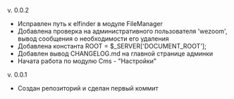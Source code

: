 v. 0.0.2
- Исправлен путь к elfinder в модуле FileManager
- Добавлена проверка на административного пользователя 'wezoom', вывод сообщения о необходимости его удаления
- Добавлена константа ROOT = $_SERVER['DOCUMENT_ROOT'];
- Добавлен вывод CHANGELOG.md на главной странице админки
- Начата работа по модулю Cms - "Настройки"

v. 0.0.1
- Создан репозиторий и сделан первый коммит